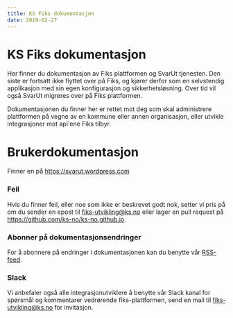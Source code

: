 ```yaml
---
title: KS Fiks dokumentasjon
date: 2019-02-27
---
```


# KS Fiks dokumentasjon

Her finner du dokumentasjon av Fiks plattformen og SvarUt tjenesten. Den siste er fortsatt ikke flyttet over på Fiks, og kjører derfor som en selvstendig applikasjon med sin egen konfigurasjon og sikkerhetsløsning. Over tid vil også SvarUt migreres over på Fiks plattformen.

Dokumentasjonen du finner her er rettet mot deg som skal administrere plattformen på vegne av en kommune eller annen organisasjon, eller utvikle integrasjoner mot api'ene Fiks tilbyr.

# Brukerdokumentasjon 

Finner en på https://svarut.wordpress.com

### Feil
Hvis du finner feil, eller noe som ikke er beskrevet godt nok, setter vi pris på om du sender en epost til [fiks-utvikling@ks.no](mailto:fiks-utvikling@ks.no) eller lager en pull request på https://github.com/ks-no/ks-no.github.io.

### Abonner på dokumentasjonsendringer
For å abonnere på endringer i dokumentasjonen kan du benytte vår <a rel="alternate" type="application/rss+xml" href="index.xml">RSS-feed</a>.

### Slack
Vi anbefaler også alle integrasjonutviklere å benytte vår Slack kanal for spørsmål og kommentarer vedrørende fiks-plattformen, send en mail til [fiks-utvikling@ks.no](mailto:fiks-utvikling@ks.no) for invitasjon.
